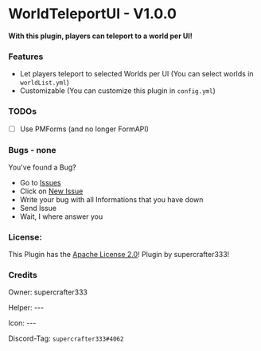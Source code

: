 # WorldTeleportUI - V1.0.0

**With this plugin, players can teleport to a world per UI!**

### Features
- Let players teleport to selected Worlds per UI (You can select worlds in `worldList.yml`)
- Customizable (You can customize this plugin in `config.yml`)

### TODOs
- [ ] Use PMForms (and no longer FormAPI)

### Bugs - none
You've found a Bug?
- Go to [Issues](https://github.com/supercrafter333/WorldTeleportUI/issues)
- Click on [New Issue](https://github.com/supercrafter333/WorldTeleportUI/issues/new/choose)
- Write your bug with all Informations that you have down
- Send Issue
- Wait, I where answer you

### License:
This Plugin has the [Apache License 2.0](/LICENSE)! Plugin by supercrafter333!

### Credits

Owner: supercrafter333

Helper: ---

Icon: ---

Discord-Tag: `supercrafter333#4062`
